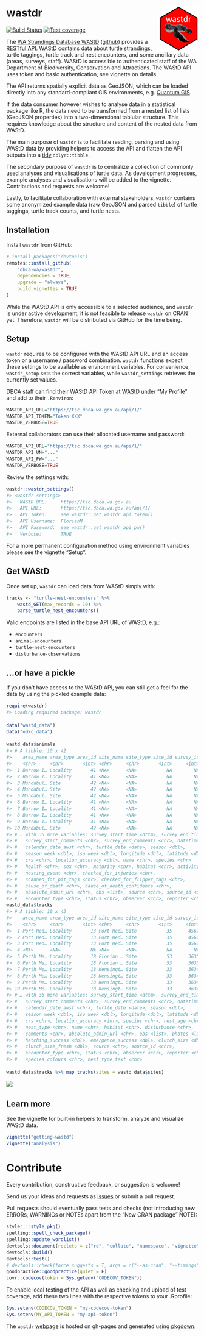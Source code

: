 
# wastdr <img src="man/figures/logo.png" align="right" />

[![Build
Status](https://travis-ci.org/dbca-wa/wastdr.svg?branch=master)](https://travis-ci.org/dbca-wa/wastdr)
[![Test
coverage](https://codecov.io/gh/dbca-wa/wastdr/branch/master/graph/badge.svg)](https://codecov.io/gh/dbca-wa/wastdr)

The [WA Strandings Database WAStD](https://tsc.dbca.wa.gov.au/)
([github](https://github.com/dbca-wa/wastd/)) provides a [RESTful
API](https://tsc.dbca.wa.gov.au/api/1/). WAStD contains data about
turtle strandings, turtle taggings, turtle track and nest encounters,
and some ancillary data (areas, surveys, staff). WAStD is accessible to
authenticated staff of the WA Department of Biodiversity, Conservation
and Attractions. The WAStD API uses token and basic authentication, see
vignette on details.

The API returns spatially explicit data as GeoJSON, which can be loaded
directly into any standard-compliant GIS environments, e.g. [Quantum
GIS](http://www.qgis.org/en/site/).

If the data consumer however wishes to analyse data in a statistical
package like R, the data need to be transformed from a nested list of
lists (GeoJSON properties) into a two-dimensional tablular structure.
This requires knowledge about the structure and content of the nested
data from WAStD.

The main purpose of `wastdr` is to facilitate reading, parsing and using
WAStD data by providing helpers to access the API and flatten the API
outputs into a [tidy](http://vita.had.co.nz/papers/tidy-data.html)
`dplyr::tibble`.

The secondary purpose of `wastdr` is to centralize a collection of
commonly used analyses and visualisations of turtle data. As development
progresses, example analyses and visualisations will be added to the
vignette. Contributions and requests are welcome\!

Lastly, to facilitate collaboration with external stakeholders, `wastdr`
contains some anonymized example data (raw GeoJSON and parsed `tibble`)
of turtle taggings, turtle track counts, and turtle nests.

## Installation

Install `wastdr` from GitHub:

``` r
# install.packages("devtools")
remotes::install_github(
    "dbca-wa/wastdr",
    dependencies = TRUE,
    upgrade = "always",
    build_vignettes = TRUE
)
```

While the WAStD API is only accessible to a selected audience, and
`wastdr` is under active development, it is not feasible to release
`wastdr` on CRAN yet. Therefore, `wastdr` will be distributed via GitHub
for the time being.

## Setup

`wastdr` requires to be configured with the WAStD API URL and an access
token or a username / password combination. `wastdr` functions expect
these settings to be available as environment variables. For
convenience, `wastdr_setup` sets the correct variables, while
`wastdr_settings` retrieves the currently set values.

DBCA staff can find their WAStD API Token at
[WAStD](https://tsc.dbca.wa.gov.au/) under “My Profile” and add to their
`.Renviron`:

``` r
WASTDR_API_URL="https://tsc.dbca.wa.gov.au/api/1/"
WASTDR_API_TOKEN="Token XXX"
WASTDR_VERBOSE=TRUE
```

External collaborators can use their allocated username and password:

``` r
WASTDR_API_URL="https://tsc.dbca.wa.gov.au/api/1/"
WASTDR_API_UN="..."
WASTDR_API_PW="..."
WASTDR_VERBOSE=TRUE
```

Review the settings with:

``` r
wastdr::wastdr_settings()
#> <wastdr settings>
#>   WAStD URL:     https://tsc.dbca.wa.gov.au 
#>   API URL:       https://tsc.dbca.wa.gov.au/api/1/ 
#>   API Token:     see wastdr::get_wastdr_api_token()
#>   API Username:  FlorianM 
#>   API Password:  see wastdr::get_wastdr_api_pw()
#>   Verbose:       TRUE
```

For a more permanent configuration method using environment variables
please see the vignette “Setup”.

## Get WAStD

Once set up, `wastdr` can load data from WAStD simply with:

``` r
tracks <- "turtle-nest-encounters" %>% 
    wastd_GET(max_records = 10) %>%  
    parse_turtle_nest_encounters()
```

Valid endpoints are listed in the base API URL of WAStD, e.g.:

  - `encounters`
  - `animal-encounters`
  - `turtle-nest-encounters`
  - `disturbance-observations`

## …or have a pickle

If you don’t have access to the WAStD API, you can still get a feel for
the data by using the pickled example data:

``` r
require(wastdr)
#> Loading required package: wastdr

data("wastd_data")
data("odkc_data")

wastd_data$animals
#> # A tibble: 10 x 42
#>    area_name area_type area_id site_name site_type site_id survey_id
#>    <chr>     <chr>       <int> <chr>     <chr>       <int>     <int>
#>  1 Barrow I… Locality       41 <NA>      <NA>           NA        NA
#>  2 Barrow I… Locality       41 <NA>      <NA>           NA        NA
#>  3 Mundabul… Site           42 <NA>      <NA>           NA        NA
#>  4 Mundabul… Site           42 <NA>      <NA>           NA        NA
#>  5 Mundabul… Site           42 <NA>      <NA>           NA        NA
#>  6 Barrow I… Locality       41 <NA>      <NA>           NA        NA
#>  7 Barrow I… Locality       41 <NA>      <NA>           NA        NA
#>  8 Barrow I… Locality       41 <NA>      <NA>           NA        NA
#>  9 Barrow I… Locality       41 <NA>      <NA>           NA        NA
#> 10 Mundabul… Site           42 <NA>      <NA>           NA        NA
#> # … with 35 more variables: survey_start_time <dttm>, survey_end_time <dttm>,
#> #   survey_start_comments <chr>, survey_end_comments <chr>, datetime <dttm>,
#> #   calendar_date_awst <chr>, turtle_date <date>, season <dbl>,
#> #   season_week <dbl>, iso_week <dbl>, longitude <dbl>, latitude <dbl>,
#> #   crs <chr>, location_accuracy <dbl>, name <chr>, species <chr>,
#> #   health <chr>, sex <chr>, maturity <chr>, habitat <chr>, activity <chr>,
#> #   nesting_event <chr>, checked_for_injuries <chr>,
#> #   scanned_for_pit_tags <chr>, checked_for_flipper_tags <chr>,
#> #   cause_of_death <chr>, cause_of_death_confidence <chr>,
#> #   absolute_admin_url <chr>, obs <list>, source <chr>, source_id <chr>,
#> #   encounter_type <chr>, status <chr>, observer <chr>, reporter <chr>
wastd_data$tracks
#> # A tibble: 10 x 43
#>    area_name area_type area_id site_name site_type site_id survey_id
#>    <chr>     <chr>       <int> <chr>     <chr>       <int>     <int>
#>  1 Port Hed… Locality       13 Port Hed… Site           35      4562
#>  2 Port Hed… Locality       13 Port Hed… Site           35      4562
#>  3 Port Hed… Locality       13 Port Hed… Site           35      4562
#>  4 <NA>      <NA>           NA <NA>      <NA>           NA        NA
#>  5 Perth Me… Locality       18 Florian … Site           53      3635
#>  6 Perth Me… Locality       18 Florian … Site           53      3635
#>  7 Perth Me… Locality       18 Kensingt… Site           33      3634
#>  8 Perth Me… Locality       18 Kensingt… Site           33      3634
#>  9 Perth Me… Locality       18 Kensingt… Site           33      3634
#> 10 Perth Me… Locality       18 Kensingt… Site           33      3634
#> # … with 36 more variables: survey_start_time <dttm>, survey_end_time <dttm>,
#> #   survey_start_comments <chr>, survey_end_comments <chr>, datetime <dttm>,
#> #   calendar_date_awst <chr>, turtle_date <date>, season <dbl>,
#> #   season_week <dbl>, iso_week <dbl>, longitude <dbl>, latitude <dbl>,
#> #   crs <chr>, location_accuracy <int>, species <chr>, nest_age <chr>,
#> #   nest_type <chr>, name <chr>, habitat <chr>, disturbance <chr>,
#> #   comments <chr>, absolute_admin_url <chr>, obs <list>, photos <list>,
#> #   hatching_success <dbl>, emergence_success <dbl>, clutch_size <dbl>,
#> #   clutch_size_fresh <dbl>, source <chr>, source_id <chr>,
#> #   encounter_type <chr>, status <chr>, observer <chr>, reporter <chr>,
#> #   species_colours <chr>, nest_type_text <chr>

wastd_data$tracks %>% map_tracks(sites = wastd_data$sites)
```

![](README-unnamed-chunk-7-1.png)<!-- -->

## Learn more

See the vignette for built-in helpers to transform, analyze and
visualize WAStD data.

``` r
vignette("getting-wastd")
vignette("analysis")
```

# Contribute

Every contribution, constructive feedback, or suggestion is welcome\!

Send us your ideas and requests as
[issues](https://github.com/dbca-wa/wastdr/issues) or submit a pull
request.

Pull requests should eventually pass tests and checks (not introducing
new ERRORs, WARNINGs or NOTEs apart from the “New CRAN package” NOTE):

``` r
styler:::style_pkg()
spelling::spell_check_package()
spelling::update_wordlist()
devtools::document(roclets = c("rd", "collate", "namespace", "vignette"))
devtools::build()
devtools::test()
# devtools::check(force_suggests = T, args = c("--as-cran", "--timings"))
goodpractice::goodpractice(quiet = F)
covr::codecov(token = Sys.getenv("CODECOV_TOKEN"))
```

To enable local testing of the API as well as checking and upload of
test coverage, add these two lines with the respective tokens to your
.Rprofile:

``` r
Sys.setenv(CODECOV_TOKEN = "my-codecov-token")
Sys.setenv(MY_API_TOKEN = "my-api-token")
```

The `wastdr` [webpage](https://dbca-wa.github.io/wastdr/) is hosted on
gh-pages and generated using
[pkgdown](https://github.com/hadley/pkgdown).
